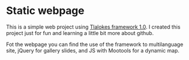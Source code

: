 # Static webpage

This is a simple web project using [Tlalokes framework 1.0](http://gitorious.org/tlalokes).
I created this project just for fun and learning a little bit more about github.

Fot the webpage you can find the use of the framework to multilanguage site, jQuery for gallery slides, and JS with Mootools for a dynamic map.